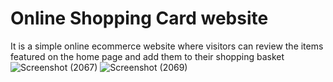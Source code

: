 # Online Shopping Card website
It is a simple online ecommerce website where visitors can review the items featured on the home page
and add them to their shopping basket
![Screenshot (2067)](https://github.com/aj9834/project1/assets/121596903/d879d7c0-236d-4750-8337-f3906a7cf8be)
![Screenshot (2069)](https://github.com/aj9834/project1/assets/121596903/fbec54a3-74ca-4420-8cb1-4e6ece3ecfa4)
 
